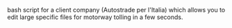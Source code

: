 bash script for a client company (Autostrade per l'Italia) which allows you to edit large specific files for motorway tolling in a few seconds.
